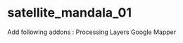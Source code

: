 satellite_mandala_01
===================

Add following addons :
     Processing Layers
     Google Mapper
